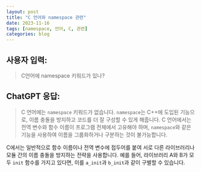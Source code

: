```yaml
---
layout: post
title: "C 언어와 namespace 관련"
date: 2023-11-16
tags: [namespace, 언어, C, 관련]
categories: blog
---
```


## 사용자 입력:
> C언어에 namespace 키워드가 있나?

## ChatGPT 응답:
> C 언어에는 `namespace` 키워드가 없습니다. `namespace`는 C++에 도입된 기능으로, 이름 충돌을 방지하고 코드를 더 잘 구성할 수 있게 해줍니다. C 언어에서는 전역 변수와 함수 이름이 프로그램 전체에서 고유해야 하며, `namespace`와 같은 기능을 사용하여 이름을 그룹화하거나 구분하는 것이 불가능합니다.

C에서는 일반적으로 함수 이름이나 전역 변수에 접두어를 붙여 서로 다른 라이브러리나 모듈 간의 이름 충돌을 방지하는 전략을 사용합니다. 예를 들어, 라이브러리 A와 B가 모두 `init` 함수를 가지고 있다면, 이를 `a_init`과 `b_init`과 같이 구별할 수 있습니다.

